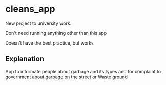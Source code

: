 # cleans_app

New project to university work.

Don't need running anything other than this app

Doesn't have the best practice, but works

## Explanation

App to informate people about garbage and its types and for complaint to government about garbage on the street or Waste ground